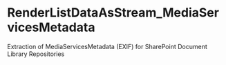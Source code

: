 # RenderListDataAsStream_MediaServicesMetadata
Extraction of MediaServicesMetadata (EXIF) for SharePoint Document Library Repositories
